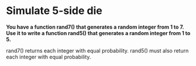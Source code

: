 # Simulate 5-side die

**You have a function rand7() that generates a random integer from 1 to 7. Use it to write a function rand5() that generates a random integer from 1 to 5.**

rand7() returns each integer with equal probability. rand5() must also return each integer with equal probability.

